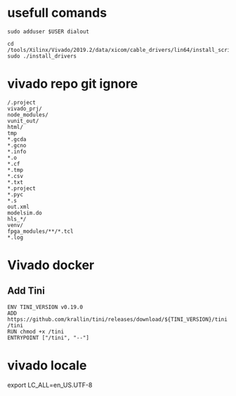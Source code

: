 # usefull comands

```
sudo adduser $USER dialout
```

```
cd /tools/Xilinx/Vivado/2019.2/data/xicom/cable_drivers/lin64/install_script/install_drivers
sudo ./install_drivers
```

# vivado repo git ignore

```
/.project
vivado_prj/
node_modules/
vunit_out/
html/
tmp
*.gcda
*.gcno
*.info
*.o
*.cf
*.tmp
*.csv
*.txt
*.project
*.pyc
*.s
out.xml
modelsim.do
hls_*/
venv/
fpga_modules/**/*.tcl
*.log
```
# Vivado docker

## Add Tini
```docker
ENV TINI_VERSION v0.19.0
ADD https://github.com/krallin/tini/releases/download/${TINI_VERSION}/tini /tini
RUN chmod +x /tini
ENTRYPOINT ["/tini", "--"]
```

# vivado locale

export LC_ALL=en_US.UTF-8

